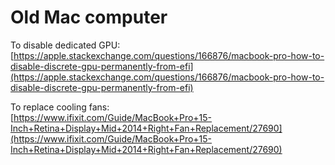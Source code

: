 # Old Mac computer



To disable dedicated GPU:  
[https://apple.stackexchange.com/questions/166876/macbook-pro-how-to-disable-discrete-gpu-permanently-from-efi](https://apple.stackexchange.com/questions/166876/macbook-pro-how-to-disable-discrete-gpu-permanently-from-efi)

To replace cooling fans:  
[https://www.ifixit.com/Guide/MacBook+Pro+15-Inch+Retina+Display+Mid+2014+Right+Fan+Replacement/27690](https://www.ifixit.com/Guide/MacBook+Pro+15-Inch+Retina+Display+Mid+2014+Right+Fan+Replacement/27690)





